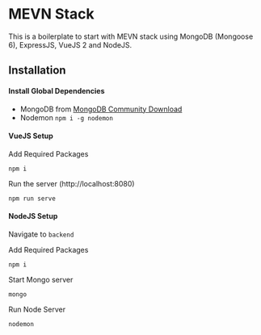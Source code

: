 
# MEVN Stack

This is a boilerplate to start with MEVN stack using MongoDB (Mongoose 6), ExpressJS, VueJS 2 and NodeJS.

## Installation

#### Install Global Dependencies
- MongoDB from [MongoDB Community Download](https://www.mongodb.com/try/download/community)
- Nodemon `npm i -g nodemon`


#### VueJS Setup
Add Required Packages

    npm i

Run the server (http://localhost:8080)

    npm run serve

#### NodeJS Setup
Navigate to `backend`

Add Required Packages

    npm i

Start Mongo server

    mongo

Run Node Server

    nodemon